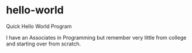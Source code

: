 # hello-world
Quick Hello World Program


I have an Associates in Programming but remember very little from college and starting over from scratch. 
